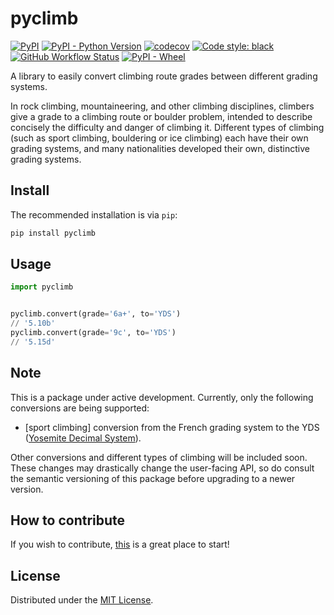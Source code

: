 # pyclimb

[![PyPI](https://img.shields.io/pypi/v/pyclimb?color=blue&label=PyPI&logo=PyPI&logoColor=white)](https://pypi.org/project/pyclimb/) [![PyPI - Python Version](https://img.shields.io/pypi/pyversions/pyclimb?logo=python&logoColor=white)](https://www.python.org/) [![codecov](https://codecov.io/gh/ilias-ant/pyclimb/branch/main/graph/badge.svg?token=2H0VB8I8IH)](https://codecov.io/gh/ilias-ant/pyclimb) [![Code style: black](https://img.shields.io/badge/code%20style-black-000000.svg)](https://github.com/psf/black) [![GitHub Workflow Status](https://img.shields.io/github/workflow/status/ilias-ant/pyclimb/CI)](https://github.com/ilias-ant/pyclimb/actions/workflows/ci.yml) 
[![PyPI - Wheel](https://img.shields.io/pypi/wheel/pyclimb?color=orange)](https://www.python.org/dev/peps/pep-0427/)

A library to easily convert climbing route grades between different grading systems.

In rock climbing, mountaineering, and other climbing disciplines, climbers give a grade to a climbing route or boulder problem, intended to describe concisely the difficulty and danger of climbing it. Different types of climbing (such as sport climbing, bouldering or ice climbing) each have their own grading systems, and many nationalities developed their own, distinctive grading systems.

## Install

The recommended installation is via `pip`:

```bash
pip install pyclimb
```

## Usage

```python
import pyclimb


pyclimb.convert(grade='6a+', to='YDS')
// '5.10b'
pyclimb.convert(grade='9c', to='YDS')
// '5.15d'
```

## Note

This is a package under active development. Currently, only the following conversions are being supported:

- [sport climbing] conversion from the French grading system to the YDS ([Yosemite Decimal System](https://en.wikipedia.org/wiki/Yosemite_Decimal_System)).

Other conversions and different types of climbing will be included soon. These changes may drastically change the user-facing API, so do consult the semantic versioning of this package before upgrading to a newer version.

## How to contribute

If you wish to contribute, [this](CONTRIBUTING.md) is a great place to start!

## License

Distributed under the [MIT License](LICENSE).
